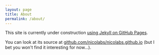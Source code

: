 ```yaml
---
layout: page
title: About
permalink: /about/
---
```


This site is currently under construction [using Jekyll on GitHub Pages](https://help.github.com/articles/using-jekyll-as-a-static-site-generator-with-github-pages/).

You can look at its source at [github.com/nicolabs/nicolabs.github.io](https://github.com/nicolabs/nicolabs.github.io) (but I bet you won't find it interesting for now...).
